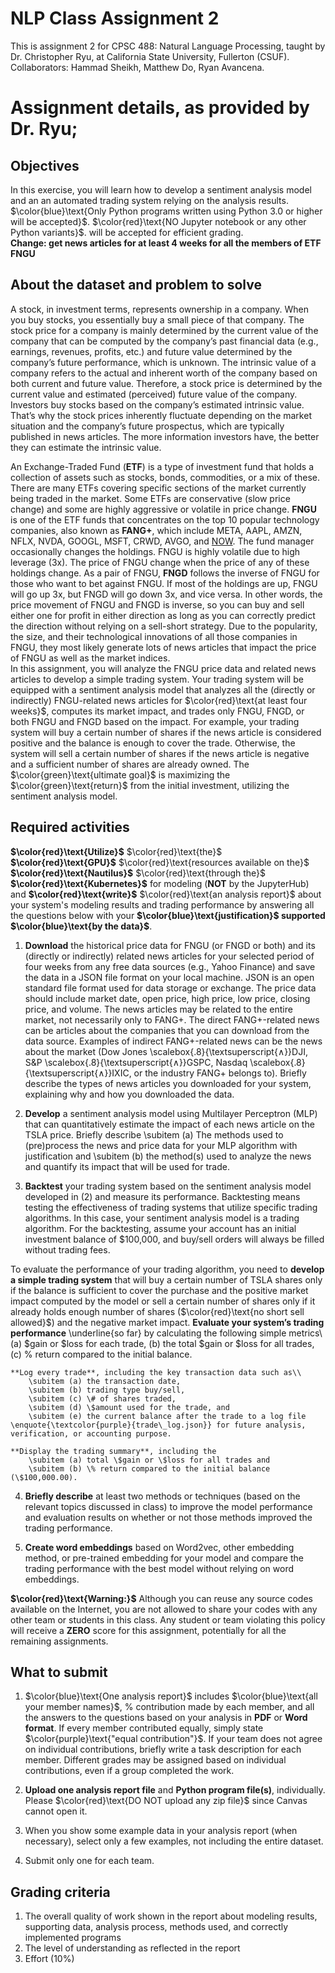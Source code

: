 # NLP Class Assignment 2
This is assignment 2 for CPSC 488: Natural Language Processing, taught by Dr. Christopher Ryu, at California State University, Fullerton (CSUF).  
  Collaborators: Hammad Sheikh, Matthew Do, Ryan Avancena.  

# Assignment details, as provided by Dr. Ryu;

## Objectives
In this exercise, you will learn how to develop a sentiment analysis model and an an automated trading system relying on the analysis results.
$\color{blue}\text{Only Python programs written using Python 3.0 or higher will be accepted}$. $\color{red}\text{NO Jupyter notebook or any other Python variants}$. will be accepted for efficient grading.  
**Change: get news articles for at least 4 weeks for all the members of ETF FNGU**

## About the dataset and problem to solve
A stock, in investment terms, represents ownership in a company. When you buy stocks, you essentially buy a small piece of that company. The stock price for a company is mainly determined by the current value of the company that can be computed by the company’s past financial data (e.g., earnings, revenues, profits, etc.) and future value determined by the company’s future performance, which is unknown. The intrinsic value of a company refers to the actual and inherent worth of the company based on both current and future value. Therefore, a stock price is determined by the current value and estimated (perceived) future value of the company. Investors buy stocks based on the company’s estimated intrinsic value. That’s why the stock prices inherently fluctuate depending on the market situation and the company’s future prospectus, which are typically published in news articles. The more information investors have, the better they can estimate the intrinsic value.  

An Exchange-Traded Fund (**ETF**) is a type of investment fund that holds a collection of assets such as stocks, bonds, commodities, or a mix of these. There are many ETFs covering specific sections of the market currently being traded in the market. Some ETFs are conservative (slow price change) and some are highly aggressive or volatile in price change. **FNGU** is one of the ETF funds that concentrates on the top 10 popular technology companies, also known as **FANG+**, which include META, AAPL, AMZN, NFLX, NVDA, GOOGL, MSFT, CRWD, AVGO, and [NOW](https://finance.yahoo.com/quote/FNGU/holdings/). The fund manager occasionally changes the holdings. FNGU is highly volatile due to high leverage (3x). The price of FNGU change when the price of any of these holdings change. As a pair of FNGU, **FNGD** follows the inverse of FNGU for those who want to bet against FNGU. If most of the holdings are up, FNGU will go up 3x, but FNGD will go down 3x, and vice versa. In other words, the price movement of FNGU and FNGD is inverse, so you can buy and sell either one for profit in either direction as long as you can correctly predict the direction without relying on a sell-short strategy. Due to the popularity, the size, and their technological innovations of all those companies in FNGU, they most likely generate lots of news articles that impact the price of FNGU as well as the market indices.  
In this assignment, you will analyze the FNGU price data and related news articles to develop a simple trading system. Your trading system will be equipped with a sentiment analysis model that analyzes all the (directly or indirectly) FNGU-related news articles for $\color{red}\text{at least four weeks}$, computes its market impact, and trades only FNGU, FNGD, or both FNGU and FNGD based on the impact. For example, your trading system will buy a certain number of shares if the news article is considered positive and the balance is enough to cover the trade. Otherwise, the system will sell a certain number of shares if the news article is negative and a sufficient number of shares are already owned. The $\color{green}\text{ultimate goal}$ is maximizing the $\color{green}\text{return}$ from the initial investment, utilizing the sentiment analysis model.

## Required activities
**$\color{red}\text{Utilize}$** $\color{red}\text{the}$ **$\color{red}\text{GPU}$** $\color{red}\text{resources available on the}$ **$\color{red}\text{Nautilus}$** $\color{red}\text{through the}$ **$\color{red}\text{Kubernetes}$** for modeling (**NOT** by the JupyterHub) and **$\color{red}\text{write}$** $\color{red}\text{an analysis report}$ about your system's modeling results and trading performance by answering all the questions below with your **$\color{blue}\text{justification}$ supported $\color{blue}\text{by the data}$**.

1. **Download** the historical price data for FNGU (or FNGD or both) and its (directly or indirectly) related news articles for your selected period of four weeks from any free data sources (e.g., Yahoo Finance) and save the data in a JSON file format on your local machine. JSON is an open standard file format used for data storage or exchange. The price data should include market date, open price, high price, low price, closing price, and volume. The news articles may be related to the entire market, not necessarily only to FANG+. The direct FANG+-related news can be articles about the companies that you can download from the data source. Examples of indirect FANG+-related news can be the news about the market (Dow Jones \scalebox{.8}{\textsuperscript{$\wedge$}}DJI, S\&P \scalebox{.8}{\textsuperscript{$\wedge$}}GSPC, Nasdaq \scalebox{.8}{\textsuperscript{$\wedge$}}IXIC, or the industry FANG+ belongs to). Briefly describe the types of news articles you downloaded for your system, explaining why and how you downloaded the data.

2. **Develop** a sentiment analysis model using Multilayer Perceptron (MLP) that can quantitatively estimate the impact of each news article on the TSLA price. Briefly describe
		\subitem (a) The methods used to (pre)process the news and price data for your MLP algorithm with justification and
		\subitem (b) the method(s) used to analyze the news and quantify its impact that will be used for trade.

3. **Backtest** your trading system based on the sentiment analysis model developed in (2) and measure its performance. Backtesting means testing the effectiveness of trading systems that utilize specific trading algorithms. In this case, your sentiment analysis model is a trading algorithm. For the backtesting, assume your account has an initial investment balance of \$100,000, and buy/sell orders will always be filled without trading fees.

To evaluate the performance of your trading algorithm, you need to **develop a simple trading system** that will buy a certain number of TSLA shares only if the balance is sufficient to cover the purchase and the positive market impact computed by the model or sell a certain number of shares only if it already holds enough number of shares ($\color{red}\text{no short sell allowed}$) and the negative market impact.
**Evaluate your system’s trading performance** \underline{so far} by calculating the following simple metrics\\
  (a) \$gain or \$loss for each trade,
  (b) the total $gain or $loss for all trades,
  (c) \% return compared to the initial balance.

	**Log every trade**, including the key transaction data such as\\
		\subitem (a) the transaction date,
		\subitem (b) trading type buy/sell,
		\subitem (c) \# of shares traded,
		\subitem (d) \$amount used for the trade, and
		\subitem (e) the current balance after the trade to a log file \enquote{\textcolor{purple}{trade\_log.json}} for future analysis, verification, or accounting purpose.

	**Display the trading summary**, including the
		\subitem (a) total \$gain or \$loss for all trades and
		\subitem (b) \% return compared to the initial balance (\$100,000.00).

4. **Briefly describe** at least two methods or techniques (based on the relevant topics discussed in class) to improve the model performance and evaluation results on whether or not those methods improved the trading performance.

5. **Create word embeddings** based on Word2vec, other embedding method, or pre-trained embedding for your model and compare the trading performance with the best model without relying on word embeddings.

**$\color{red}\text{Warning:}$** Although you can reuse any source codes available on the Internet, you are not allowed to share your codes with any other team or students in this class. Any student or team violating this policy will receive a **ZERO** score for this assignment, potentially for all the remaining assignments.

## What to submit
1.  $\color{blue}\text{One analysis report}$ includes $\color{blue}\text{all your member names}$, \% contribution made by each member, and all the answers to the questions based on your analysis in **PDF** or **Word format**. If every member contributed equally, simply state $\color{purple}\text{"equal contribution"}$. If your team does not agree on individual contributions, briefly write a task description for each member. Different grades may be assigned based on individual contributions, even if a group completed the work.

2. **Upload one analysis report file** and **Python program file(s)**, individually. Please $\color{red}\text{DO NOT upload any zip file}$ since Canvas cannot open it.

3. When you show some example data in your analysis report (when necessary), select only a few examples, not including the entire dataset.

4. Submit only one for each team.

## Grading criteria
1. The overall quality of work shown in the report about modeling results, supporting data, analysis process, methods used, and correctly implemented programs
2. The level of understanding as reflected in the report
3. Effort (10\%)
